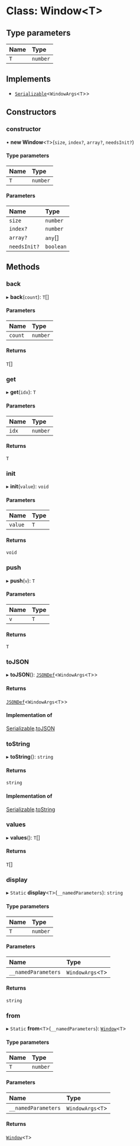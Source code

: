 # Class: Window<T\>

## Type parameters

| Name | Type     |
| :--- | :------- |
| `T`  | `number` |

## Implements

- [`Serializable`](../interfaces/Serializable.md)<`WindowArgs`<`T`\>\>

## Constructors

### constructor

• **new Window**<`T`\>(`size`, `index?`, `array?`, `needsInit?`)

#### Type parameters

| Name | Type     |
| :--- | :------- |
| `T`  | `number` |

#### Parameters

| Name         | Type      |
| :----------- | :-------- |
| `size`       | `number`  |
| `index?`     | `number`  |
| `array?`     | `any`[]   |
| `needsInit?` | `boolean` |

## Methods

### back

▸ **back**(`count`): `T`[]

#### Parameters

| Name    | Type     |
| :------ | :------- |
| `count` | `number` |

#### Returns

`T`[]

### get

▸ **get**(`idx`): `T`

#### Parameters

| Name  | Type     |
| :---- | :------- |
| `idx` | `number` |

#### Returns

`T`

### init

▸ **init**(`value`): `void`

#### Parameters

| Name    | Type |
| :------ | :--- |
| `value` | `T`  |

#### Returns

`void`

### push

▸ **push**(`v`): `T`

#### Parameters

| Name | Type |
| :--- | :--- |
| `v`  | `T`  |

#### Returns

`T`

### toJSON

▸ **toJSON**(): [`JSONDef`](../modules.md#jsondef)<`WindowArgs`<`T`\>\>

#### Returns

[`JSONDef`](../modules.md#jsondef)<`WindowArgs`<`T`\>\>

#### Implementation of

[Serializable](../interfaces/Serializable.md).[toJSON](../interfaces/Serializable.md#tojson)

### toString

▸ **toString**(): `string`

#### Returns

`string`

#### Implementation of

[Serializable](../interfaces/Serializable.md).[toString](../interfaces/Serializable.md#tostring)

### values

▸ **values**(): `T`[]

#### Returns

`T`[]

### display

▸ `Static` **display**<`T`\>(`__namedParameters`): `string`

#### Type parameters

| Name | Type     |
| :--- | :------- |
| `T`  | `number` |

#### Parameters

| Name                | Type               |
| :------------------ | :----------------- |
| `__namedParameters` | `WindowArgs`<`T`\> |

#### Returns

`string`

### from

▸ `Static` **from**<`T`\>(`__namedParameters`): [`Window`](Window.md)<`T`\>

#### Type parameters

| Name | Type     |
| :--- | :------- |
| `T`  | `number` |

#### Parameters

| Name                | Type               |
| :------------------ | :----------------- |
| `__namedParameters` | `WindowArgs`<`T`\> |

#### Returns

[`Window`](Window.md)<`T`\>
